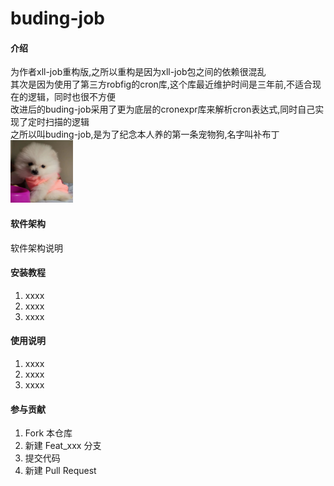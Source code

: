 # buding-job

#### 介绍
为作者xll-job重构版,之所以重构是因为xll-job包之间的依赖很混乱<br/>
其次是因为使用了第三方robfig的cron库,这个库最近维护时间是三年前,不适合现在的逻辑，同时也很不方便<br/>
改进后的buding-job采用了更为底层的cronexpr库来解析cron表达式,同时自己实现了定时扫描的逻辑<br/>
之所以叫buding-job,是为了纪念本人养的第一条宠物狗,名字叫补布丁
<br/>
<img alt="img.png" height="100" src="img/img.png" width="100"/>

#### 软件架构
软件架构说明


#### 安装教程

1.  xxxx
2.  xxxx
3.  xxxx

#### 使用说明

1.  xxxx
2.  xxxx
3.  xxxx

#### 参与贡献

1.  Fork 本仓库
2.  新建 Feat_xxx 分支
3.  提交代码
4.  新建 Pull Request

